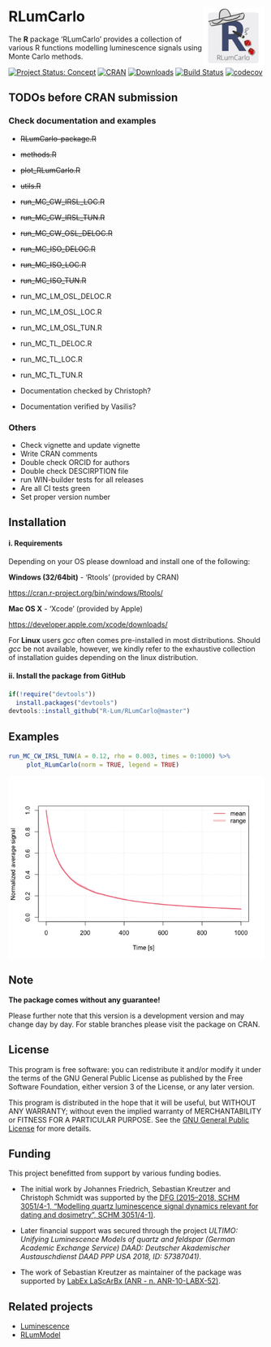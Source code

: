 




<!-- README.md was auto-generated by README.Rmd. Please DO NOT edit by hand!-->

# RLumCarlo <img width=120px src="man/figures/Logo_RLumCarlo.png" align="right" />

The **R** package ‘RLumCarlo’ provides a collection of various R
functions modelling luminescence signals using Monte Carlo methods.

[![Project Status:
Concept](http://www.repostatus.org/badges/latest/concept.svg)](https://www.repostatus.org/#concept)
[![CRAN](http://www.r-pkg.org/badges/version/RLumCarlo)](https://cran.r-project.org/package=RLumCarlo)
[![Downloads](http://cranlogs.r-pkg.org/badges/grand-total/RLumCarlo)](http://www.r-pkg.org/pkg/RLumCarlo)
[![Build
Status](https://travis-ci.com/R-Lum/RLumCarlo.svg?token=ymRxA7NeJn6EE7PixZr8&branch=master)](https://travis-ci.com/R-Lum/RLumCarlo)
[![codecov](https://codecov.io/gh/R-Lum/RLumCarlo/branch/master/graph/badge.svg?token=W0q5JUInf7)](https://codecov.io/gh/R-Lum/RLumCarlo)

## TODOs before CRAN submission

### Check documentation and examples

  - ~~RLumCarlo-package.R~~

  - ~~methods.R~~

  - ~~plot\_RLumCarlo.R~~

  - ~~utils.R~~

  - ~~run\_MC\_CW\_IRSL\_LOC.R~~

  - ~~run\_MC\_CW\_IRSL\_TUN.R~~

  - ~~run\_MC\_CW\_OSL\_DELOC.R~~

  - ~~run\_MC\_ISO\_DELOC.R~~

  - ~~run\_MC\_ISO\_LOC.R~~

  - ~~run\_MC\_ISO\_TUN.R~~

  - run\_MC\_LM\_OSL\_DELOC.R

  - run\_MC\_LM\_OSL\_LOC.R

  - run\_MC\_LM\_OSL\_TUN.R

  - run\_MC\_TL\_DELOC.R

  - run\_MC\_TL\_LOC.R

  - run\_MC\_TL\_TUN.R

  - Documentation checked by Christoph?

  - Documentation verified by Vasilis?

### Others

  - Check vignette and update vignette
  - Write CRAN comments
  - Double check ORCID for authors
  - Double check DESCIRPTION file
  - run WIN-builder tests for all releases
  - Are all CI tests green
  - Set proper version number

## Installation

#### i. Requirements

Depending on your OS please download and install one of the following:

**Windows (32/64bit)** - ‘Rtools’ (provided by CRAN)

<https://cran.r-project.org/bin/windows/Rtools/>

**Mac OS X** - ‘Xcode’ (provided by Apple)

<https://developer.apple.com/xcode/downloads/>

For **Linux** users *gcc* often comes pre-installed in most
distributions. Should *gcc* be not available, however, we kindly refer
to the exhaustive collection of installation guides depending on the
linux distribution.

#### ii. Install the package from GitHub

``` r
if(!require("devtools"))
  install.packages("devtools")
devtools::install_github("R-Lum/RLumCarlo@master")
```

## Examples

``` r
run_MC_CW_IRSL_TUN(A = 0.12, rho = 0.003, times = 0:1000) %>%
     plot_RLumCarlo(norm = TRUE, legend = TRUE)
```

<img src="man/figures/README-unnamed-chunk-2-1.png" style="display: block; margin: auto;" />

## Note

**The package comes without any guarantee\!**

Please further note that this version is a development version and may
change day by day. For stable branches please visit the package on CRAN.

## License

This program is free software: you can redistribute it and/or modify it
under the terms of the GNU General Public License as published by the
Free Software Foundation, either version 3 of the License, or any later
version.

This program is distributed in the hope that it will be useful, but
WITHOUT ANY WARRANTY; without even the implied warranty of
MERCHANTABILITY or FITNESS FOR A PARTICULAR PURPOSE. See the [GNU
General Public
License](https://github.com/R-Lum/RLumCarlo/blob/master/LICENSE) for
more details.

## <span class="glyphicon glyphicon-euro"></span> Funding

This project benefitted from support by various funding bodies.

  - The initial work by Johannes Friedrich, Sebastian Kreutzer and
    Christoph Schmidt was supported by the [DFG (2015–2018,
    SCHM 3051/4-1, “Modelling quartz luminescence signal dynamics
    relevant for dating and dosimetry”, SCHM
    3051/4-1)](https://gepris.dfg.de/gepris/projekt/279969851).

  - Later financial support was secured through the project *ULTIMO:
    Unifying Luminescence Models of quartz and feldspar (German Academic
    Exchange Service) DAAD: Deutscher Akademischer Austauschdienst DAAD
    PPP USA 2018, ID: 57387041)*.

  - The work of Sebastian Kreutzer as maintainer of the package was
    supported by [LabEx LaScArBx (ANR -
    n. ANR-10-LABX-52)](https://lascarbx.labex.u-bordeaux.fr).

## Related projects

  - [Luminescence](https://github.com/R-Lum/Luminescence)
  - [RLumModel](https://github.com/R-Lum/RLumModel)
